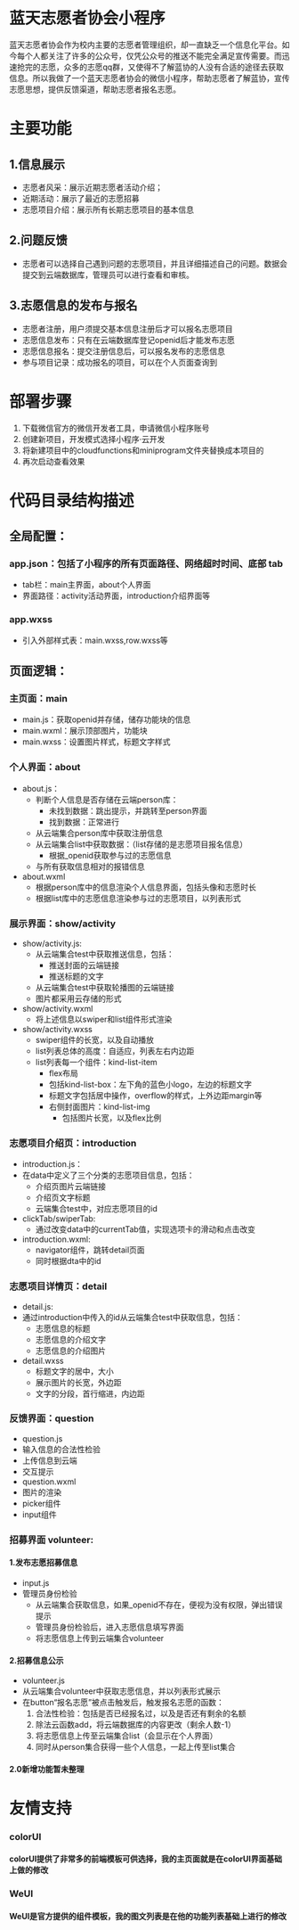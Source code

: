 # 蓝天志愿者协会小程序
蓝天志愿者协会作为校内主要的志愿者管理组织，却一直缺乏一个信息化平台。如今每个人都关注了许多的公众号，仅凭公众号的推送不能完全满足宣传需要。而迅速抢完的志愿，众多的志愿qq群，又使得不了解蓝协的人没有合适的途径去获取信息。所以我做了一个蓝天志愿者协会的微信小程序，帮助志愿者了解蓝协，宣传志愿思想，提供反馈渠道，帮助志愿者报名志愿。
# 主要功能
## 1.信息展示
* 志愿者风采：展示近期志愿者活动介绍；
* 近期活动：展示了最近的志愿招募
* 志愿项目介绍：展示所有长期志愿项目的基本信息
## 2.问题反馈
* 志愿者可以选择自己遇到问题的志愿项目，并且详细描述自己的问题。数据会提交到云端数据库，管理员可以进行查看和审核。
## 3.志愿信息的发布与报名 
* 志愿者注册，用户须提交基本信息注册后才可以报名志愿项目
* 志愿信息发布：只有在云端数据库登记openid后才能发布志愿
* 志愿信息报名：提交注册信息后，可以报名发布的志愿信息
* 参与项目记录：成功报名的项目，可以在个人页面查询到


# 部署步骤
1. 下载微信官方的微信开发者工具，申请微信小程序账号
2. 创建新项目，开发模式选择小程序·云开发
3. 将新建项目中的cloudfunctions和miniprogram文件夹替换成本项目的
4. 再次启动查看效果

# 代码目录结构描述
## 全局配置：
### app.json：包括了小程序的所有页面路径、网络超时时间、底部 tab
- tab栏：main主界面，about个人界面
- 界面路径：activity活动界面，introduction介绍界面等
### app.wxss
- 引入外部样式表：main.wxss,row.wxss等
## 页面逻辑：
### 主页面：main
- main.js：获取openid并存储，储存功能块的信息
- main.wxml：展示顶部图片，功能块
- main.wxss：设置图片样式，标题文字样式
### 个人界面：about
- about.js：
    - 判断个人信息是否存储在云端person库：
        - 未找到数据：跳出提示，并跳转至person界面
        - 找到数据：正常进行
    - 从云端集合person库中获取注册信息
    - 从云端集合list中获取数据：（list存储的是志愿项目报名信息）
        - 根据_openid获取参与过的志愿信息
    - 与所有获取信息相对的报错信息
- about.wxml
    - 根据person库中的信息渲染个人信息界面，包括头像和志愿时长
    - 根据list库中的志愿信息渲染参与过的志愿项目，以列表形式
### 展示界面：show/activity
- show/activity.js:
    - 从云端集合test中获取推送信息，包括：
        - 推送封面的云端链接
        - 推送标题的文字
    - 从云端集合test中获取轮播图的云端链接
    - 图片都采用云存储的形式
- show/activity.wxml
    - 将上述信息以swiper和list组件形式渲染
- show/activity.wxss
    - swiper组件的长宽，以及自动播放
    - list列表总体的高度：自适应，列表左右内边距
    - list列表每一个组件：kind-list-item
        - flex布局
        - 包括kind-list-box：左下角的蓝色小logo，左边的标题文字
        - 标题文字包括居中操作，overflow的样式，上外边距margin等
        - 右侧封面图片：kind-list-img
            - 包括图片长宽，以及flex比例
### 志愿项目介绍页：introduction
- introduction.js：
- 在data中定义了三个分类的志愿项目信息，包括：
    - 介绍页图片云端链接
    - 介绍页文字标题
    - 云端集合test中，对应志愿项目的id
- clickTab/swiperTab:
    - 通过改变data中的currentTab值，实现选项卡的滑动和点击改变
- introduction.wxml:
    - navigator组件，跳转detail页面
    - 同时根据dta中的id 
### 志愿项目详情页：detail
- detail.js:
- 通过introduction中传入的id从云端集合test中获取信息，包括：
    - 志愿信息的标题
    - 志愿信息的介绍文字
    - 志愿信息的介绍图片
- detail.wxss
    - 标题文字的居中，大小
    - 展示图片的长宽，外边距
    - 文字的分段，首行缩进，内边距
### 反馈界面：question
- question.js
- 输入信息的合法性检验
- 上传信息到云端
- 交互提示
- question.wxml
- 图片的渲染
- picker组件
- input组件
### 招募界面 volunteer:
#### 1.发布志愿招募信息
- input.js
- 管理员身份检验
    - 从云端集合获取信息，如果_openid不存在，便视为没有权限，弹出错误提示
    - 管理员身份检验后，进入志愿信息填写界面
    - 将志愿信息上传到云端集合volunteer
#### 2.招募信息公示
- volunteer.js
- 从云端集合volunteer中获取志愿信息，并以列表形式展示
- 在button“报名志愿”被点击触发后，触发报名志愿的函数：
    1. 合法性检验：包括是否已经报名过，以及是否还有剩余的名额
    2. 除法云函数add，将云端数据库的内容更改（剩余人数-1）
    3. 将志愿信息上传至云端集合list（会显示在个人界面）
    4. 同时从person集合获得一些个人信息，一起上传至list集合
#### 2.0新增功能暂未整理
# 友情支持
### colorUI
#### colorUI提供了非常多的前端模板可供选择，我的主页面就是在colorUI界面基础上做的修改
### WeUI
#### WeUI是官方提供的组件模板，我的图文列表是在他的功能列表基础上进行的修改